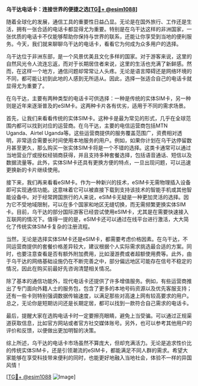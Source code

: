 **乌干达电话卡：连接世界的便捷之选[[TG💪+ @esim1088](https://t.me/s/esim1088)]**

随着全球化的发展，通信工具的重要性日益凸显。无论是在国外旅行、工作还是生活，拥有一张合适的电话卡都显得尤为重要。特别是在乌干达这样的非洲国家，一张优质的电话卡不仅能够帮助你保持与世界的联系，还能让你享受到当地的便利服务。今天，我们就来聊聊乌干达的电话卡，看看它为何成为众多用户的选择。

乌干达位于非洲东部，是一个风景优美且文化多样的国家。对于游客来说，这里的自然风光令人流连忘返，而对于长期居住者来说，这里的生活也充满了新鲜感。然而，在这样一个地方，通信问题却常常让人头疼。无论是语言障碍还是网络环境的不同，都可能让初到此地的人感到无所适从。因此，选择一张适合自己的电话卡就显得尤为重要了。

在乌干达，主要有两种类型的电话卡可供选择：一种是传统的实体SIM卡，另一种则是近年来逐渐普及的eSIM卡。这两种卡片各有优劣，适用于不同的需求场景。

首先，让我们来看看传统的实体SIM卡。这种卡是最为常见的形式，几乎在全球范围内都可以找到对应的运营商。在乌干达，主要的电信运营商包括MTN Uganda、Airtel Uganda等。这些运营商提供的服务覆盖范围广，资费相对透明，非常适合需要长时间使用本地服务的用户。例如，如果你计划在乌干达停留数月甚至更久，那么购买一张实体SIM卡将是一个不错的选择。这类卡通常可以通过当地营业厅或授权经销商获得，并且支持多种套餐选择，包括语音通话、短信以及数据流量等。此外，实体SIM卡还具有更换方便的特点，一旦出现问题，可以迅速更换新的卡片继续使用。

接下来，我们再来看看eSIM卡。作为一种新兴的技术，eSIM卡无需物理插入设备即可实现通信功能。这意味着它可以被直接下载到支持该技术的智能手机或其他智能设备中。对于经常跨国旅行的人来说，eSIM卡无疑是一种更加灵活的选择。因为它不受地域限制，可以在多个国家和地区无缝切换，而无需频繁更换实体SIM卡。目前，乌干达的部分国际游客已经尝试使用eSIM卡，尤其是在需要快速接入互联网的情况下。值得一提的是，eSIM卡还可以通过在线平台进行激活，大大简化了传统实体SIM卡复杂的注册流程。

当然，无论是选择实体SIM卡还是eSIM卡，都需要考虑价格因素。在乌干达，不同运营商提供的套餐价格差异较大，建议根据个人实际需求挑选最合适的方案。同时，也要注意查看是否有额外附加费用，比如漫游费或者超额使用费等。此外，由于乌干达的网络基础设施仍在不断完善之中，部分偏远地区可能存在信号不稳定的情况，因此在购买前最好先咨询清楚相关情况。

除了基本的通信功能外，现代电话卡还提供了许多增值服务。例如，有些运营商推出了专门面向外籍人士的服务包，包含了更多的本地号码资源以及优先客服支持；还有一些卡则特别强调数据传输速度，以满足那些对高速上网有较高要求的用户。总之，无论你是短期访问还是长期定居，都可以找到一款符合自己需求的电话卡。

最后，提醒大家在选购电话卡时一定要擦亮眼睛，避免上当受骗。可以通过正规渠道获取信息，比如官方网站或者官方社交媒体账号。另外，也可以参考其他用户的评价和反馈，以便做出更加明智的决策。

综上所述，乌干达的电话卡市场虽然不算庞大，但却充满活力。无论是追求性价比的传统实体SIM卡，还是引领潮流的eSIM卡，都能满足不同人群的需求。希望大家能够在享受科技带来便利的同时，也能更好地融入当地社会，体验不一样的异国风情！

[[TG💪+ @esim1088](https://t.me/s/esim1088) ![Image](https://i.postimg.cc/4NQfJmqS/Snipaste-2025-05-13-00-14-12.png)]